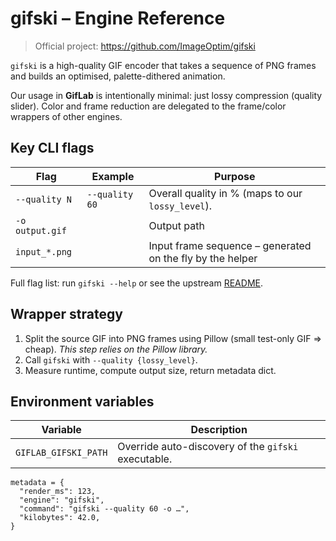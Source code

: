 # gifski – Engine Reference

> Official project: <https://github.com/ImageOptim/gifski>

`gifski` is a high-quality GIF encoder that takes a sequence of PNG frames and builds an optimised, palette-dithered animation.

Our usage in **GifLab** is intentionally minimal: just lossy compression (quality slider).  Color and frame reduction are delegated to the frame/color wrappers of other engines.

## Key CLI flags
| Flag | Example | Purpose |
|------|---------|---------|
| `--quality N` | `--quality 60` | Overall quality in % (maps to our `lossy_level`).|
| `-o output.gif` | | Output path |
| `input_*.png` | | Input frame sequence – generated on the fly by the helper |

Full flag list: run `gifski --help` or see the upstream [README](https://github.com/ImageOptim/gifski/blob/main/README.md).

## Wrapper strategy
1.  Split the source GIF into PNG frames using Pillow (small test-only GIF ⇒ cheap).  _This step relies on the Pillow library._
2.  Call `gifski` with `--quality {lossy_level}`.
3.  Measure runtime, compute output size, return metadata dict.

## Environment variables
| Variable | Description |
|----------|-------------|
| `GIFLAB_GIFSKI_PATH` | Override auto-discovery of the `gifski` executable.|

```text
metadata = {
  "render_ms": 123,
  "engine": "gifski",
  "command": "gifski --quality 60 -o …",
  "kilobytes": 42.0,
}
``` 